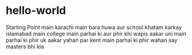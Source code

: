# hello-world
Starting Point
main karachi main bara huwa aur school khatam karkay islamabad main college main parhai ki
aur phir khi wapis aakar uni main parhai ki
phir uk aakar yahan par kent main parhai ki
phir wahan say masters bhi kia
